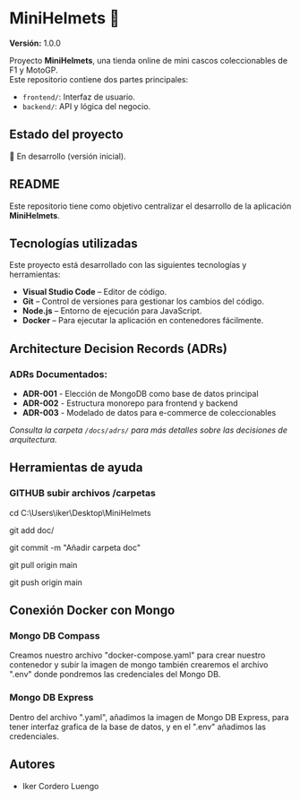 # MiniHelmets 🏁  

**Versión:** 1.0.0  

Proyecto **MiniHelmets**, una tienda online de mini cascos coleccionables de F1 y MotoGP.  
Este repositorio contiene dos partes principales:  

- `frontend/`: Interfaz de usuario.  
- `backend/`: API y lógica del negocio.  

## Estado del proyecto  
🚧 En desarrollo (versión inicial).  

## README  
Este repositorio tiene como objetivo centralizar el desarrollo de la aplicación **MiniHelmets**.  

## Tecnologías utilizadas  
Este proyecto está desarrollado con las siguientes tecnologías y herramientas:  

- **Visual Studio Code** – Editor de código.  
- **Git** – Control de versiones para gestionar los cambios del código.  
- **Node.js** – Entorno de ejecución para JavaScript.  
- **Docker** – Para ejecutar la aplicación en contenedores fácilmente.

## Architecture Decision Records (ADRs)

### ADRs Documentados:

- **ADR-001** - Elección de MongoDB como base de datos principal
- **ADR-002** - Estructura monorepo para frontend y backend  
- **ADR-003** - Modelado de datos para e-commerce de coleccionables

*Consulta la carpeta `/docs/adrs/` para más detalles sobre las decisiones de arquitectura.*

## Herramientas de ayuda
### GITHUB subir archivos /carpetas

cd C:\Users\iker\Desktop\MiniHelmets

git add doc/

git commit -m "Añadir carpeta doc"

git pull origin main

git push origin main

## Conexión Docker con Mongo 
### Mongo DB Compass
Creamos nuestro archivo "docker-compose.yaml" para crear nuestro contenedor y subir la imagen de mongo
también crearemos el archivo ".env" donde pondremos las credenciales del Mongo DB.
### Mongo DB Express
Dentro del archivo ".yaml", añadimos la imagen de Mongo DB Express, para tener interfaz grafica de la 
base de datos, y en el ".env" añadimos las credenciales. 

## Autores  
- Iker Cordero Luengo
